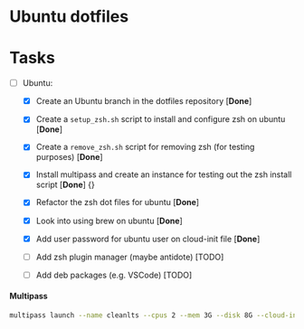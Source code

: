 # Ubuntu dotfiles

Tasks
=====
- [ ] Ubuntu:
  - [x] Create an Ubuntu branch in the dotfiles repository [**Done**]
  - [x] Create a `setup_zsh.sh` script to install and configure zsh on ubuntu [**Done**] 
  - [x] Create a `remove_zsh.sh` script for removing zsh (for testing purposes) [**Done**] 
  - [x] Install multipass and create an instance for testing out the zsh install script [**Done**] {}
  - [x] Refactor the zsh dot files for ubuntu [**Done**]
  - [x] Look into using brew on ubuntu [**Done**]
  - [x] Add user password for ubuntu user on cloud-init file [**Done**]
  - [ ] Add zsh plugin manager (maybe antidote) [TODO]
  - [ ] Add deb packages (e.g. VSCode) [TODO]





#### Multipass

```bash
multipass launch --name cleanlts --cpus 2 --mem 3G --disk 8G --cloud-init ./cloud-init.yaml focal
```
